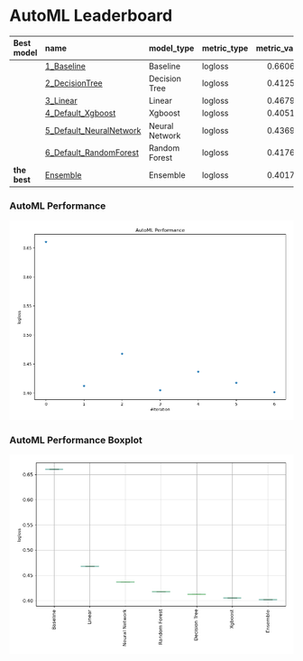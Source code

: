 # AutoML Leaderboard

| Best model   | name                                                         | model_type     | metric_type   |   metric_value |   train_time |
|:-------------|:-------------------------------------------------------------|:---------------|:--------------|---------------:|-------------:|
|              | [1_Baseline](1_Baseline/README.md)                           | Baseline       | logloss       |       0.660643 |         1.17 |
|              | [2_DecisionTree](2_DecisionTree/README.md)                   | Decision Tree  | logloss       |       0.412559 |        34.64 |
|              | [3_Linear](3_Linear/README.md)                               | Linear         | logloss       |       0.467948 |        23.16 |
|              | [4_Default_Xgboost](4_Default_Xgboost/README.md)             | Xgboost        | logloss       |       0.405135 |        25.17 |
|              | [5_Default_NeuralNetwork](5_Default_NeuralNetwork/README.md) | Neural Network | logloss       |       0.436969 |        16.71 |
|              | [6_Default_RandomForest](6_Default_RandomForest/README.md)   | Random Forest  | logloss       |       0.417647 |        22.83 |
| **the best** | [Ensemble](Ensemble/README.md)                               | Ensemble       | logloss       |       0.401769 |         0.77 |

### AutoML Performance
![AutoML Performance](ldb_performance.png)

### AutoML Performance Boxplot
![AutoML Performance Boxplot](ldb_performance_boxplot.png)